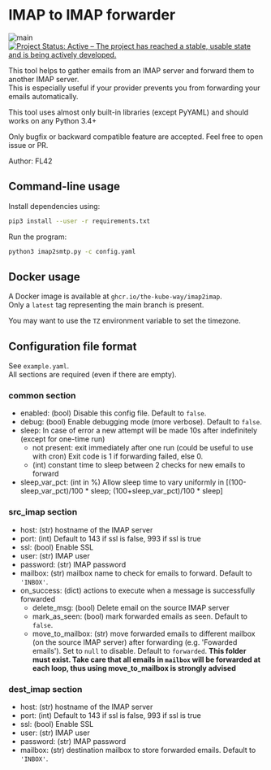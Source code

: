 # IMAP to IMAP forwarder

![main](https://github.com/The-Kube-Way/imap2imap/workflows/main/badge.svg?branch=main)
[![Project Status: Active – The project has reached a stable, usable state and is being actively developed.](https://www.repostatus.org/badges/latest/active.svg)](https://www.repostatus.org/#active)

This tool helps to gather emails from an IMAP server and forward them to another IMAP server.  
This is especially useful if your provider prevents you from forwarding your emails automatically.

This tool uses almost only built-in libraries (except PyYAML) and should works on any Python 3.4+

Only bugfix or backward compatible feature are accepted. Feel free to open issue or PR.

Author: FL42

## Command-line usage

Install dependencies using:

```bash
pip3 install --user -r requirements.txt
```

Run the program:

```bash
python3 imap2smtp.py -c config.yaml
```

## Docker usage

A Docker image is available at `ghcr.io/the-kube-way/imap2imap`.  
Only a `latest` tag representing the main branch is present.

You may want to use the `TZ` environment variable to set the timezone.

## Configuration file format

See `example.yaml`.  
All sections are required (even if there are empty).

### common section

- enabled: (bool) Disable this config file. Default to `false`.
- debug: (bool) Enable debugging mode (more verbose). Default to `false`.
- sleep: In case of error a new attempt will be made 10s after indefinitely (except for one-time run)
  - not present: exit immediately after one run (could be useful to use with cron)
  Exit code is 1 if forwarding failed, else 0.
  - (int) constant time to sleep between 2 checks for new emails to forward
- sleep_var_pct: (int in %) Allow sleep time to vary uniformly in [(100-sleep_var_pct)/100 * sleep; (100+sleep_var_pct)/100 * sleep]

### src_imap section

- host: (str) hostname of the IMAP server
- port: (int) Default to 143 if ssl is false, 993 if ssl is true
- ssl: (bool) Enable SSL
- user: (str) IMAP user
- password: (str) IMAP password
- mailbox: (str) mailbox name to check for emails to forward. Default to `'INBOX'`.
- on_success: (dict) actions to execute when a message is successfully forwarded
  - delete_msg: (bool) Delete email on the source IMAP server
  - mark_as_seen: (bool) mark forwarded emails as seen. Default to `false`.
  - move_to_mailbox: (str) move forwarded emails to different mailbox (on the source IMAP server) after forwarding (e.g. 'Fowarded emails'). Set to `null` to disable. Default to `forwarded`. **This folder must exist. Take care that all emails in `mailbox` will be forwarded at each loop, thus using move_to_mailbox is strongly advised**

### dest_imap section

- host: (str) hostname of the IMAP server
- port: (int) Default to 143 if ssl is false, 993 if ssl is true
- ssl: (bool) Enable SSL
- user: (str) IMAP user
- password: (str) IMAP password
- mailbox: (str) destination mailbox to store forwarded emails. Default to `'INBOX'`.
